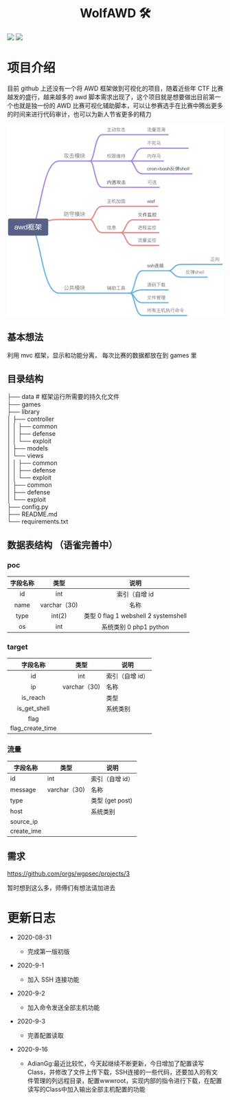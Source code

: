<h1 align="center">WolfAWD 🛠</h1>

<p>
  <img src="https://img.shields.io/badge/Language-Python3-blue" />
  <img src="https://img.shields.io/badge/Version-0.1-blue" />
</p>

# 项目介绍

目前 github 上还没有一个将 AWD 框架做到可视化的项目，随着近些年 CTF 比赛越发的盛行，越来越多的 awd 脚本需求出现了，这个项目就是想要做出目前第一个也就是独一份的 AWD 比赛可视化辅助脚本，可以让参赛选手在比赛中腾出更多的时间来进行代码审计，也可以为新人节省更多的精力

![](doc/img/diagram.jpg)

## 基本想法

利用 mvc 框架，显示和功能分离，
每次比赛的数据都放在到 games 里

## 目录结构

├── data # 框架运行所需要的持久化文件  
├── games  
├── library  
│ ├── controller  
│ │ ├── common  
│ │ ├── defense  
│ │ └── exploit  
│ ├── models  
│ └── views  
│ │ ├── common  
│ │ ├── defense  
│ │ └── exploit  
│ ├── common  
│ ├── defense  
│ └── exploit  
├── config.py  
├── README.md  
└── requirements.txt

## 数据表结构 （语雀完善中）

### poc

| 字段名称 |     类型     | 说明           |
| :------: | :----------: | :---------: |
|    id    |     int      | 索引（自增 id|
|   name   | varchar（30) | 名称          |
|   type   |    int(2)    | 类型 0 flag 1 webshell 2 systemshell |
|    os    | int | 系统类别 0 php1 python|

### target

|     字段名称     |     类型     | 说明            |
| :--------------: | :----------: | --------------- |
|        id        |     int      | 索引（自增 id） |
|        ip        | varchar（30) | 名称            |
|    is_reach      |              | 类型            |
|   is_get_shell   |              | 系统类别        |
|       flag       |              |                 |
| flag_create_time |              |                 |

### 流量

| 字段名称   | 类型         | 说明            |
| ---------- | ------------ | --------------- |
| id         | int          | 索引（自增 id） |
| message    | varchar（30) | 名称            |
| type       |              | 类型 (get post) |
| host       |              | 系统类别        |
| source_ip  |              |                 |
| create_ime |              |                 |

## 需求

https://github.com/orgs/wgpsec/projects/3

暂时想到这么多，师傅们有想法请加进去

# 更新日志

- 2020-08-31

  - 完成第一版初版

- 2020-9-1

  - 加入 SSH 连接功能

- 2020-9-2
  - 加入命令发送全部主机功能
- 2020-9-3
  - 完善配置读取

- 2020-9-16
  - AdianGg:最近比较忙，今天起继续不断更新，今日增加了配置读写Class，并修改了文件上传下载，SSH连接的一些代码，还要加入的有文件管理的列远程目录，配置wwwroot，实现内部的指令进行下载，在配置读写的Class中加入输出全部主机配置的功能